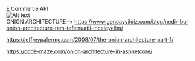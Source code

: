 E Commerce API <br>
![Alt text](https://www.argenova.com.tr/uploads/a_blog/image/324727_asp-net-core-nedir-yetenekleri-nelerdir.jpg)<br>
ONION ARCHITECTURE--> https://www.gencayyildiz.com/blog/nedir-bu-onion-architecture-tam-teferruatli-inceleyelim/ <br>

https://jeffreypalermo.com/2008/07/the-onion-architecture-part-1/ <br>

https://code-maze.com/onion-architecture-in-aspnetcore/
